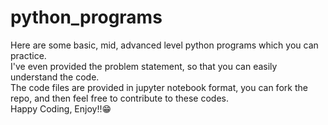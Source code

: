 # python_programs

Here are some basic, mid, advanced level python programs which you can practice. 
<br>
I've even provided the problem statement, so that you can easily understand the code.
<br>
The code files are provided in jupyter notebook format, you can fork the repo, and then feel free to contribute to these codes.
<br>
Happy Coding, Enjoy!!😁
